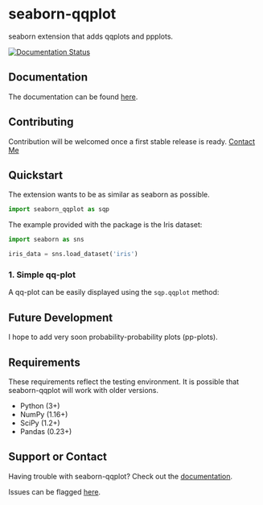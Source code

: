 # seaborn-qqplot

seaborn extension that adds qqplots and ppplots.

[![Documentation Status](https://readthedocs.org/projects/seaborn-qqplot/badge/?version=latest)](https://seaborn-qqplot.readthedocs.io/en/latest/?badge=latest)



## Documentation

The documentation can be found [here](http://seaborn-qqplot.readthedocs.io/en/latest/).

## Contributing

Contribution will be welcomed once a first stable release is ready. [Contact Me](mailto@corneille.r.j@gmail.com)


## Quickstart

The extension wants to be as similar as seaborn as possible.

```python
import seaborn_qqplot as sqp
```

The example provided with the package is the Iris dataset:

```python
import seaborn as sns

iris_data = sns.load_dataset('iris')
```

### 1. Simple qq-plot

A qq-plot can be easily displayed using the `sqp.qqplot` method:






## Future Development

I hope to add very soon probability-probability plots (pp-plots).

## Requirements

These requirements reflect the testing environment.  It is possible
that seaborn-qqplot will work with older versions.

* Python (3+)
* NumPy (1.16+)
* SciPy (1.2+)
* Pandas (0.23+)

## Support or Contact

Having trouble with seaborn-qqplot? Check out the [documentation](http://seaborn-qqplot.readthedocs.io/en/latest/).

Issues can be flagged [here](https://github.com/ronsenbergVI/seaborn-qqplot/issues).
